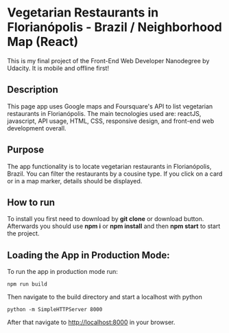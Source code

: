 # Vegetarian Restaurants in Florianópolis - Brazil / Neighborhood Map (React)

This is my final project of the Front-End Web Developer Nanodegree by Udacity. It is mobile and offline first!

## Description

This page app uses Google maps and Foursquare's API to list vegetarian restaurants in Florianópolis. The main tecnologies used are: reactJS, javascript, API usage, HTML, CSS, responsive design, and front-end web development overall.

## Purpose

The app functionality is to locate vegetarian restaurants in Florianópolis, Brazil. You can filter the restaurants by a cousine type. If you click on a card or in a map marker, details should be displayed.

## How to run

To install you first need to download by **git clone** or download button. Afterwards you should use **npm i** or **npm install** and then **npm start** to start the project.

## Loading the App in Production Mode:
To run the app in production mode run:
```
npm run build
```
Then navigate to the build directory and start a localhost with python
```
python -m SimpleHTTPServer 8000
```
After that navigate to [http://localhost:8000](http://localhost:8000) in your browser.
